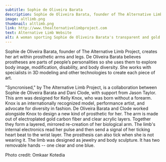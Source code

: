 ```yaml
---
subtitle: Sophie de Oliveira Barata
description: Sophie de Oliveira Barata, founder of The Alternative Limb Project, creates her art within prosthetic arms and legs. This arm was designed for model Kelly Knox who was born without a forearm.
image: altlimb.png
thumbnail: altlimb.png
link: http://www.thealternativelimbproject.com
text: Alternative Limb Website
alt: A woman sporting Sophie de Oliveira Barata's transparent and gold Alternative Limb
---
```

Sophie de Oliveira Barata, founder of The
Alternative Limb Project, creates her
art within prosthetic arms and legs.
De Oliveira Barata believes
prostheses are parts of people’s
personalities so she uses them to
explore body image, modification,
disability, and body diversity. She
works with specialists in 3D modeling
and other technologies to create each
piece of art.

"Syncronised," by The Alternative Limb Project, is a collaboration between Sophie de Oliveira Barata and Dani Clode, with support from Jason Taylor.  This arm was designed for Kelly Knox, who was born without a forearm. Knox is an internationally recognized model, performance artist, and advocate for diversity in fashion.  De Oliveira Barata and Clode worked alongside Knox to design a new kind of prosthetic for her.  The arm is made out of electroplated gold carbon fiber and clear acrylic layers.  Together they form a layered, mirrored re-creation of her biological arm.  The limb's internal electronics read her pulse and then send a signal of her ticking heart beat to the wrist layer.  The prosthesis can also tick when she is not wearing it.  The limb was designed as jewelry and body sculpture.  It has two removable hands -- one clear and one blue. 

Photo credit: Omkaar Kotedia
